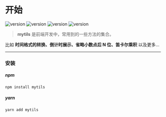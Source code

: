 # 开始

<img alt="version" src="https://img.shields.io/npm/v/mytils?color=42b983">
<img alt="version" src="https://img.shields.io/badge/gzip-1.16%20kB-44cc11.svg?color=42b983">
<img alt="version" src="https://img.shields.io/codacy/grade/29c42e17c0b341099cbc3d552ff6bff6?color=%2342b983">
<img alt="version" src="https://img.shields.io/codecov/c/github/milobluebell/mytils">

> **mytils** 是前端开发中，常用到的一些方法的集合。

比如 **时间格式的转换、倒计时展示、省略小数点后 N 位、笛卡尔乘积** 以及更多...

---

### 安装

##### npm

```shell
npm install mytils
```

##### yarn

```shell
yarn add mytils
```
